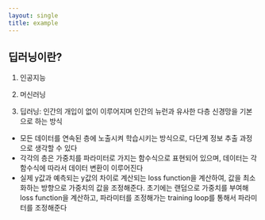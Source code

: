 ```yaml
--- 
layout: single
title: example
---
```


## 딥러닝이란?

1. 인공지능

2. 머신러닝

3. 딥러닝: 인간의 개입이 없이 이루어지며 인간의 뉴런과 유사한 다층 신경망을 기본으로 하는 방식
- 모든 데이터를 연속된 층에 노출시켜 학습시키는 방식으로, 다단계 정보 추출 과정으로 생각할 수 있다 
- 각각의 층은 가중치를 파라미터로 가지는 함수식으로 표현되어 있으며, 데이터는 각 함수식에 따라서 데이터 변환이 이루어진다 
- 실제 y값과 예측되는 y값의 차이로 계산되는 loss function을 계산하여, 값을 최소화하는 방향으로 가중치의 값을 조정해준다. 초기에는 랜덤으로 가중치를 부여해 loss function을 계산하고, 파라미터를 조정해가는 training loop를 통해서 파라미터를 조정해준다

